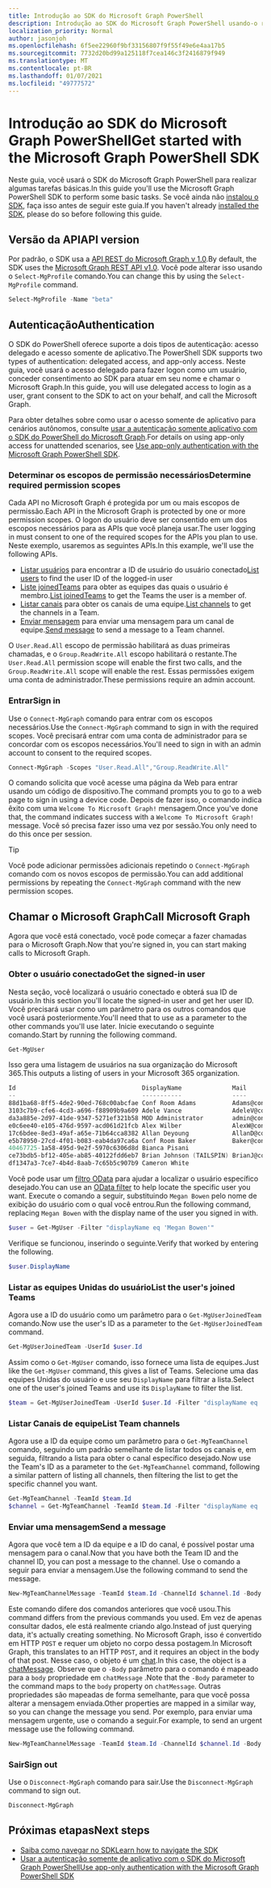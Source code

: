 ```yaml
---
title: Introdução ao SDK do Microsoft Graph PowerShell
description: Introdução ao SDK do Microsoft Graph PowerShell usando-o realiza algumas tarefas básicas.
localization_priority: Normal
author: jasonjoh
ms.openlocfilehash: 6f5ee22960f9bf33156807f9f55f49e6e4aa17b5
ms.sourcegitcommit: 7732d20bd99a125118f7cea146c3f2416879f949
ms.translationtype: MT
ms.contentlocale: pt-BR
ms.lasthandoff: 01/07/2021
ms.locfileid: "49777572"
---
```

# <a name="get-started-with-the-microsoft-graph-powershell-sdk"></a><span data-ttu-id="6b2f0-103">Introdução ao SDK do Microsoft Graph PowerShell</span><span class="sxs-lookup"><span data-stu-id="6b2f0-103">Get started with the Microsoft Graph PowerShell SDK</span></span>

<span data-ttu-id="6b2f0-104">Neste guia, você usará o SDK do Microsoft Graph PowerShell para realizar algumas tarefas básicas.</span><span class="sxs-lookup"><span data-stu-id="6b2f0-104">In this guide you'll use the Microsoft Graph PowerShell SDK to perform some basic tasks.</span></span> <span data-ttu-id="6b2f0-105">Se você ainda não [instalou o SDK](installation.md), faça isso antes de seguir este guia.</span><span class="sxs-lookup"><span data-stu-id="6b2f0-105">If you haven't already [installed the SDK](installation.md), please do so before following this guide.</span></span>

## <a name="api-version"></a><span data-ttu-id="6b2f0-106">Versão da API</span><span class="sxs-lookup"><span data-stu-id="6b2f0-106">API version</span></span>

<span data-ttu-id="6b2f0-107">Por padrão, o SDK usa a [API REST do Microsoft Graph v 1.0](/graph/api/overview?view=graph-rest-1.0&preserve-view=true).</span><span class="sxs-lookup"><span data-stu-id="6b2f0-107">By default, the SDK uses the [Microsoft Graph REST API v1.0](/graph/api/overview?view=graph-rest-1.0&preserve-view=true).</span></span> <span data-ttu-id="6b2f0-108">Você pode alterar isso usando o `Select-MgProfile` comando.</span><span class="sxs-lookup"><span data-stu-id="6b2f0-108">You can change this by using the `Select-MgProfile` command.</span></span>

```powershell
Select-MgProfile -Name "beta"
```

## <a name="authentication"></a><span data-ttu-id="6b2f0-109">Autenticação</span><span class="sxs-lookup"><span data-stu-id="6b2f0-109">Authentication</span></span>

<span data-ttu-id="6b2f0-110">O SDK do PowerShell oferece suporte a dois tipos de autenticação: acesso delegado e acesso somente de aplicativo.</span><span class="sxs-lookup"><span data-stu-id="6b2f0-110">The PowerShell SDK supports two types of authentication: delegated access, and app-only access.</span></span> <span data-ttu-id="6b2f0-111">Neste guia, você usará o acesso delegado para fazer logon como um usuário, conceder consentimento ao SDK para atuar em seu nome e chamar o Microsoft Graph.</span><span class="sxs-lookup"><span data-stu-id="6b2f0-111">In this guide, you will use delegated access to login as a user, grant consent to the SDK to act on your behalf, and call the Microsoft Graph.</span></span>

<span data-ttu-id="6b2f0-112">Para obter detalhes sobre como usar o acesso somente de aplicativo para cenários autônomos, consulte [usar a autenticação somente aplicativo com o SDK do PowerShell do Microsoft Graph](app-only.md).</span><span class="sxs-lookup"><span data-stu-id="6b2f0-112">For details on using app-only access for unattended scenarios, see [Use app-only authentication with the Microsoft Graph PowerShell SDK](app-only.md).</span></span>

### <a name="determine-required-permission-scopes"></a><span data-ttu-id="6b2f0-113">Determinar os escopos de permissão necessários</span><span class="sxs-lookup"><span data-stu-id="6b2f0-113">Determine required permission scopes</span></span>

<span data-ttu-id="6b2f0-114">Cada API no Microsoft Graph é protegida por um ou mais escopos de permissão.</span><span class="sxs-lookup"><span data-stu-id="6b2f0-114">Each API in the Microsoft Graph is protected by one or more permission scopes.</span></span> <span data-ttu-id="6b2f0-115">O logon do usuário deve ser consentido em um dos escopos necessários para as APIs que você planeja usar.</span><span class="sxs-lookup"><span data-stu-id="6b2f0-115">The user logging in must consent to one of the required scopes for the APIs you plan to use.</span></span> <span data-ttu-id="6b2f0-116">Neste exemplo, usaremos as seguintes APIs.</span><span class="sxs-lookup"><span data-stu-id="6b2f0-116">In this example, we'll use the following APIs.</span></span>

- <span data-ttu-id="6b2f0-117">[Listar usuários](/graph/api/user-list?view=graph-rest-1.0&preserve-view=true) para encontrar a ID de usuário do usuário conectado</span><span class="sxs-lookup"><span data-stu-id="6b2f0-117">[List users](/graph/api/user-list?view=graph-rest-1.0&preserve-view=true) to find the user ID of the logged-in user</span></span>
- <span data-ttu-id="6b2f0-118">[Liste joinedTeams](/graph/api/user-list-joinedteams?view=graph-rest-1.0&preserve-view=true) para obter as equipes das quais o usuário é membro.</span><span class="sxs-lookup"><span data-stu-id="6b2f0-118">[List joinedTeams](/graph/api/user-list-joinedteams?view=graph-rest-1.0&preserve-view=true) to get the Teams the user is a member of.</span></span>
- <span data-ttu-id="6b2f0-119">[Listar canais](/graph/api/channel-list?view=graph-rest-1.0&preserve-view=true) para obter os canais de uma equipe.</span><span class="sxs-lookup"><span data-stu-id="6b2f0-119">[List channels](/graph/api/channel-list?view=graph-rest-1.0&preserve-view=true) to get the channels in a Team.</span></span>
- <span data-ttu-id="6b2f0-120">[Enviar mensagem](/graph/api/channel-post-messages?view=graph-rest-1.0&preserve-view=true) para enviar uma mensagem para um canal de equipe.</span><span class="sxs-lookup"><span data-stu-id="6b2f0-120">[Send message](/graph/api/channel-post-messages?view=graph-rest-1.0&preserve-view=true) to send a message to a Team channel.</span></span>

<span data-ttu-id="6b2f0-121">O `User.Read.All` escopo de permissão habilitará as duas primeiras chamadas, e o `Group.ReadWrite.All` escopo habilitará o restante.</span><span class="sxs-lookup"><span data-stu-id="6b2f0-121">The `User.Read.All` permission scope will enable the first two calls, and the `Group.ReadWrite.All` scope will enable the rest.</span></span> <span data-ttu-id="6b2f0-122">Essas permissões exigem uma conta de administrador.</span><span class="sxs-lookup"><span data-stu-id="6b2f0-122">These permissions require an admin account.</span></span>

### <a name="sign-in"></a><span data-ttu-id="6b2f0-123">Entrar</span><span class="sxs-lookup"><span data-stu-id="6b2f0-123">Sign in</span></span>

<span data-ttu-id="6b2f0-124">Use o `Connect-MgGraph` comando para entrar com os escopos necessários.</span><span class="sxs-lookup"><span data-stu-id="6b2f0-124">Use the `Connect-MgGraph` command to sign in with the required scopes.</span></span> <span data-ttu-id="6b2f0-125">Você precisará entrar com uma conta de administrador para se concordar com os escopos necessários.</span><span class="sxs-lookup"><span data-stu-id="6b2f0-125">You'll need to sign in with an admin account to consent to the required scopes.</span></span>

```powershell
Connect-MgGraph -Scopes "User.Read.All","Group.ReadWrite.All"
```

<span data-ttu-id="6b2f0-126">O comando solicita que você acesse uma página da Web para entrar usando um código de dispositivo.</span><span class="sxs-lookup"><span data-stu-id="6b2f0-126">The command prompts you to go to a web page to sign in using a device code.</span></span> <span data-ttu-id="6b2f0-127">Depois de fazer isso, o comando indica êxito com uma `Welcome To Microsoft Graph!` mensagem.</span><span class="sxs-lookup"><span data-stu-id="6b2f0-127">Once you've done that, the command indicates success with a `Welcome To Microsoft Graph!` message.</span></span> <span data-ttu-id="6b2f0-128">Você só precisa fazer isso uma vez por sessão.</span><span class="sxs-lookup"><span data-stu-id="6b2f0-128">You only need to do this once per session.</span></span>

> [!TIP]
> <span data-ttu-id="6b2f0-129">Você pode adicionar permissões adicionais repetindo o `Connect-MgGraph` comando com os novos escopos de permissão.</span><span class="sxs-lookup"><span data-stu-id="6b2f0-129">You can add additional permissions by repeating the `Connect-MgGraph` command with the new permission scopes.</span></span>

## <a name="call-microsoft-graph"></a><span data-ttu-id="6b2f0-130">Chamar o Microsoft Graph</span><span class="sxs-lookup"><span data-stu-id="6b2f0-130">Call Microsoft Graph</span></span>

<span data-ttu-id="6b2f0-131">Agora que você está conectado, você pode começar a fazer chamadas para o Microsoft Graph.</span><span class="sxs-lookup"><span data-stu-id="6b2f0-131">Now that you're signed in, you can start making calls to Microsoft Graph.</span></span>

### <a name="get-the-signed-in-user"></a><span data-ttu-id="6b2f0-132">Obter o usuário conectado</span><span class="sxs-lookup"><span data-stu-id="6b2f0-132">Get the signed-in user</span></span>

<span data-ttu-id="6b2f0-133">Nesta seção, você localizará o usuário conectado e obterá sua ID de usuário.</span><span class="sxs-lookup"><span data-stu-id="6b2f0-133">In this section you'll locate the signed-in user and get her user ID.</span></span> <span data-ttu-id="6b2f0-134">Você precisará usar como um parâmetro para os outros comandos que você usará posteriormente.</span><span class="sxs-lookup"><span data-stu-id="6b2f0-134">You'll need that to use as a parameter to the other commands you'll use later.</span></span> <span data-ttu-id="6b2f0-135">Inicie executando o seguinte comando.</span><span class="sxs-lookup"><span data-stu-id="6b2f0-135">Start by running the following command.</span></span>

```powershell
Get-MgUser
```

<span data-ttu-id="6b2f0-136">Isso gera uma listagem de usuários na sua organização do Microsoft 365.</span><span class="sxs-lookup"><span data-stu-id="6b2f0-136">This outputs a listing of users in your Microsoft 365 organization.</span></span>

```powershell
Id                                   DisplayName              Mail                                  UserPrincipalName
--                                   -----------              ----                                  -----------------
88d1ba68-8ff5-4de2-90ed-768c00abcfae Conf Room Adams          Adams@contoso.onmicrosoft.com         Adams@contoso.…
3103c7b9-cfe6-4cd3-a696-f88909b9a609 Adele Vance              AdeleV@contoso.OnMicrosoft.com        AdeleV@contoso…
da3a885e-2d97-41de-9347-5271ef321b58 MOD Administrator        admin@contoso.OnMicrosoft.com         admin@contoso.…
e0c6ee40-e105-476d-9597-acd061d21fcb Alex Wilber              AlexW@contoso.OnMicrosoft.com         AlexW@contoso.…
17c6bdee-8ed3-49af-a65e-71b64cca8382 Allan Deyoung            AllanD@contoso.OnMicrosoft.com        AllanD@contoso…
e5b78950-27cd-4f01-b083-eab4da97ca6a Conf Room Baker          Baker@contoso.onmicrosoft.com         Baker@contoso.…
40467725-1a58-495d-9e2f-5970c6306d8d Bianca Pisani                                                  BiancaP@contoso…
ce73bdb5-bf12-405e-ab85-40122fdd6eb7 Brian Johnson (TAILSPIN) BrianJ@contoso.onmicrosoft.com        BrianJ@contoso…
df1347a3-7ce7-4b4d-8aab-7c65b5c907b9 Cameron White                                                  CameronW@contoso…
```

<span data-ttu-id="6b2f0-137">Você pode usar um [filtro OData](../query-parameters.md#filter-parameter) para ajudar a localizar o usuário específico desejado.</span><span class="sxs-lookup"><span data-stu-id="6b2f0-137">You can use an [OData filter](../query-parameters.md#filter-parameter) to help locate the specific user you want.</span></span> <span data-ttu-id="6b2f0-138">Execute o comando a seguir, substituindo `Megan Bowen` pelo nome de exibição do usuário com o qual você entrou.</span><span class="sxs-lookup"><span data-stu-id="6b2f0-138">Run the following command, replacing `Megan Bowen` with the display name of the user you signed in with.</span></span>

```powershell
$user = Get-MgUser -Filter "displayName eq 'Megan Bowen'"
```

<span data-ttu-id="6b2f0-139">Verifique se funcionou, inserindo o seguinte.</span><span class="sxs-lookup"><span data-stu-id="6b2f0-139">Verify that worked by entering the following.</span></span>

```powershell
$user.DisplayName
```

### <a name="list-the-users-joined-teams"></a><span data-ttu-id="6b2f0-140">Listar as equipes Unidas do usuário</span><span class="sxs-lookup"><span data-stu-id="6b2f0-140">List the user's joined Teams</span></span>

<span data-ttu-id="6b2f0-141">Agora use a ID do usuário como um parâmetro para o `Get-MgUserJoinedTeam` comando.</span><span class="sxs-lookup"><span data-stu-id="6b2f0-141">Now use the user's ID as a parameter to the `Get-MgUserJoinedTeam` command.</span></span>

```powershell
Get-MgUserJoinedTeam -UserId $user.Id
```

<span data-ttu-id="6b2f0-142">Assim como o `Get-MgUser` comando, isso fornece uma lista de equipes.</span><span class="sxs-lookup"><span data-stu-id="6b2f0-142">Just like the `Get-MgUser` command, this gives a list of Teams.</span></span> <span data-ttu-id="6b2f0-143">Selecione uma das equipes Unidas do usuário e use seu `DisplayName` para filtrar a lista.</span><span class="sxs-lookup"><span data-stu-id="6b2f0-143">Select one of the user's joined Teams and use its `DisplayName` to filter the list.</span></span>

```powershell
$team = Get-MgUserJoinedTeam -UserId $user.Id -Filter "displayName eq 'Sales and Marketing'"
```

### <a name="list-team-channels"></a><span data-ttu-id="6b2f0-144">Listar Canais de equipe</span><span class="sxs-lookup"><span data-stu-id="6b2f0-144">List Team channels</span></span>

<span data-ttu-id="6b2f0-145">Agora use a ID da equipe como um parâmetro para o `Get-MgTeamChannel` comando, seguindo um padrão semelhante de listar todos os canais e, em seguida, filtrando a lista para obter o canal específico desejado.</span><span class="sxs-lookup"><span data-stu-id="6b2f0-145">Now use the Team's ID as a parameter to the `Get-MgTeamChannel` command, following a similar pattern of listing all channels, then filtering the list to get the specific channel you want.</span></span>

```powershell
Get-MgTeamChannel -TeamId $team.Id
$channel = Get-MgTeamChannel -TeamId $team.Id -Filter "displayName eq 'General'"
```

### <a name="send-a-message"></a><span data-ttu-id="6b2f0-146">Enviar uma mensagem</span><span class="sxs-lookup"><span data-stu-id="6b2f0-146">Send a message</span></span>

<span data-ttu-id="6b2f0-147">Agora que você tem a ID da equipe e a ID do canal, é possível postar uma mensagem para o canal.</span><span class="sxs-lookup"><span data-stu-id="6b2f0-147">Now that you have both the Team ID and the channel ID, you can post a message to the channel.</span></span> <span data-ttu-id="6b2f0-148">Use o comando a seguir para enviar a mensagem.</span><span class="sxs-lookup"><span data-stu-id="6b2f0-148">Use the following command to send the message.</span></span>

```powershell
New-MgTeamChannelMessage -TeamId $team.Id -ChannelId $channel.Id -Body @{ Content="Hello World" }
```

<span data-ttu-id="6b2f0-149">Este comando difere dos comandos anteriores que você usou.</span><span class="sxs-lookup"><span data-stu-id="6b2f0-149">This command differs from the previous commands you used.</span></span> <span data-ttu-id="6b2f0-150">Em vez de apenas consultar dados, ele está realmente criando algo.</span><span class="sxs-lookup"><span data-stu-id="6b2f0-150">Instead of just querying data, it's actually creating something.</span></span> <span data-ttu-id="6b2f0-151">No Microsoft Graph, isso é convertido em HTTP `POST` e requer um objeto no corpo dessa postagem.</span><span class="sxs-lookup"><span data-stu-id="6b2f0-151">In Microsoft Graph, this translates to an HTTP `POST`, and it requires an object in the body of that post.</span></span> <span data-ttu-id="6b2f0-152">Nesse caso, o objeto é um [chat](/graph/resources/chatmessage?view=graph-rest-1.0&preserve-view=true).</span><span class="sxs-lookup"><span data-stu-id="6b2f0-152">In this case, the object is a [chatMessage](/graph/resources/chatmessage?view=graph-rest-1.0&preserve-view=true).</span></span> <span data-ttu-id="6b2f0-153">Observe que o `-Body` parâmetro para o comando é mapeado para a `body` propriedade em `chatMessage` .</span><span class="sxs-lookup"><span data-stu-id="6b2f0-153">Note that the `-Body` parameter to the command maps to the `body` property on `chatMessage`.</span></span> <span data-ttu-id="6b2f0-154">Outras propriedades são mapeadas de forma semelhante, para que você possa alterar a mensagem enviada.</span><span class="sxs-lookup"><span data-stu-id="6b2f0-154">Other properties are mapped in a similar way, so you can change the message you send.</span></span> <span data-ttu-id="6b2f0-155">Por exemplo, para enviar uma mensagem urgente, use o comando a seguir.</span><span class="sxs-lookup"><span data-stu-id="6b2f0-155">For example, to send an urgent message use the following command.</span></span>

```powershell
New-MgTeamChannelMessage -TeamId $team.Id -ChannelId $channel.Id -Body @{ Content="Hello World" } -Importance "urgent"
```

### <a name="sign-out"></a><span data-ttu-id="6b2f0-156">Sair</span><span class="sxs-lookup"><span data-stu-id="6b2f0-156">Sign out</span></span>

<span data-ttu-id="6b2f0-157">Use o `Disconnect-MgGraph` comando para sair.</span><span class="sxs-lookup"><span data-stu-id="6b2f0-157">Use the `Disconnect-MgGraph` command to sign out.</span></span>

```powershell
Disconnect-MgGraph
```

## <a name="next-steps"></a><span data-ttu-id="6b2f0-158">Próximas etapas</span><span class="sxs-lookup"><span data-stu-id="6b2f0-158">Next steps</span></span>

- [<span data-ttu-id="6b2f0-159">Saiba como navegar no SDK</span><span class="sxs-lookup"><span data-stu-id="6b2f0-159">Learn how to navigate the SDK</span></span>](navigating.md)
- [<span data-ttu-id="6b2f0-160">Usar a autenticação somente de aplicativo com o SDK do Microsoft Graph PowerShell</span><span class="sxs-lookup"><span data-stu-id="6b2f0-160">Use app-only authentication with the Microsoft Graph PowerShell SDK</span></span>](app-only.md)
